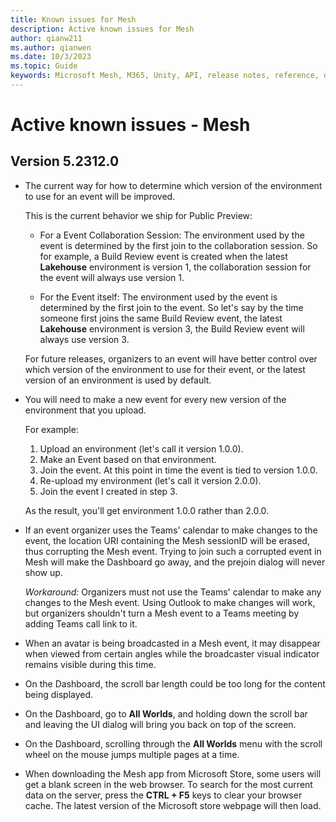 ```yaml
---
title: Known issues for Mesh
description: Active known issues for Mesh
author: qianw211    
ms.author: qianwen
ms.date: 10/3/2023
ms.topic: Guide
keywords: Microsoft Mesh, M365, Unity, API, release notes, reference, documentation, features, performance
---
```


# Active known issues - Mesh

## Version 5.2312.0

* The current way for how to determine which version of the environment to use for an event will be improved. 

    This is the current behavior we ship for Public Preview:

    * For a Event Collaboration Session:  The environment used by the event is determined by the first join to the collaboration session. So for example, a Build Review event is created when the latest **Lakehouse** environment is version 1, the collaboration session for the event will always use version 1.

    * For the Event itself: The environment used by the event is determined by the first join to the event.  So let's say by the time someone first joins the same Build Review event, the latest **Lakehouse** environment is version 3, the Build Review event will always use version 3.

    For future releases, organizers to an event will have better control over which version of the environment to use for their event, or the latest version of an environment is used by default. 

* You will need to make a new event for every new version of the environment that you upload. 

    For example:

    1. Upload an environment (let's call it version 1.0.0).
    2. Make an Event based on that environment.
    3. Join the event. At this point in time the event is tied to version 1.0.0.
    4. Re-upload my environment (let's call it version 2.0.0).
    5. Join the event I created in step 3.

    As the result, you'll get environment 1.0.0 rather than 2.0.0.

* If an event organizer uses the Teams' calendar to make changes to the event, the location URI containing the Mesh sessionID will be erased, thus corrupting the Mesh event. Trying to join such a corrupted event in Mesh will make the Dashboard go away, and the prejoin dialog will never show up. 

    *Workaround:* Organizers must not use the Teams' calendar to make any changes to the Mesh event. Using Outlook to make changes will work, but organizers shouldn't turn a Mesh event to a Teams meeting by adding Teams call link to it.
    
* When an avatar is being broadcasted in a Mesh event, it may disappear when viewed from certain angles while the broadcaster visual indicator remains visible during this time. 
* On the Dashboard, the scroll bar length could be too long for the content being displayed. 
* On the Dashboard, go to **All Worlds**, and holding down the scroll bar and leaving the UI dialog will bring you back on top of the screen. 
* On the Dashboard, scrolling through the **All Worlds** menu with the scroll wheel on the mouse jumps multiple pages at a time. 
* When downloading the Mesh app from Microsoft Store, some users will get a blank screen in the web browser. To search for the most current data on the server, press the **CTRL + F5** keys to clear your browser cache.  The latest version of the Microsoft store webpage will then load. 



